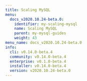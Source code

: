 ```yaml
---
title: Scaling MySQL
menu:
  docs_v2020.10.24-beta.0:
    identifier: my-scaling-mysql
    name: Scaling MySQL
    parent: my-mysql-guides
    weight: 43
menu_name: docs_v2020.10.24-beta.0
info:
  cli: v0.14.0-beta.4
  community: v0.14.0-beta.4
  enterprise: v0.1.0-beta.4
  installer: v0.14.0-beta.4
  version: v2020.10.24-beta.0
---
```


